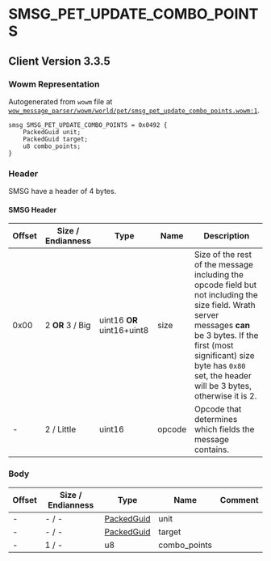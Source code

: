 # SMSG_PET_UPDATE_COMBO_POINTS

## Client Version 3.3.5

### Wowm Representation

Autogenerated from `wowm` file at [`wow_message_parser/wowm/world/pet/smsg_pet_update_combo_points.wowm:1`](https://github.com/gtker/wow_messages/tree/main/wow_message_parser/wowm/world/pet/smsg_pet_update_combo_points.wowm#L1).
```rust,ignore
smsg SMSG_PET_UPDATE_COMBO_POINTS = 0x0492 {
    PackedGuid unit;
    PackedGuid target;
    u8 combo_points;
}
```
### Header

SMSG have a header of 4 bytes.

#### SMSG Header

| Offset | Size / Endianness | Type   | Name   | Description |
| ------ | ----------------- | ------ | ------ | ----------- |
| 0x00   | 2 **OR** 3 / Big           | uint16 **OR** uint16+uint8 | size | Size of the rest of the message including the opcode field but not including the size field. Wrath server messages **can** be 3 bytes. If the first (most significant) size byte has `0x80` set, the header will be 3 bytes, otherwise it is 2.|
| -      | 2 / Little| uint16 | opcode | Opcode that determines which fields the message contains. |

### Body

| Offset | Size / Endianness | Type | Name | Comment |
| ------ | ----------------- | ---- | ---- | ------- |
| - | - / - | [PackedGuid](../types/packed-guid.md) | unit |  |
| - | - / - | [PackedGuid](../types/packed-guid.md) | target |  |
| - | 1 / - | u8 | combo_points |  |

